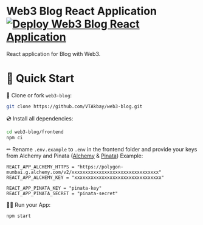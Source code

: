 # Web3 Blog React Application [![Deploy Web3 Blog React Application](https://github.com/VTAkbay/web3-blog/actions/workflows/main.yml/badge.svg)](https://github.com/VTAkbay/web3-blog/actions/workflows/main.yml)

React application for Blog with Web3.

# 🚀 Quick Start

📄 Clone or fork `web3-blog`:

```sh
git clone https://github.com/VTAkbay/web3-blog.git
```

💿 Install all dependencies:

```sh
cd web3-blog/frontend
npm ci
```

✏ Rename `.env.example` to `.env` in the frontend folder and provide your keys from Alchemy and Pinata ([Alchemy](https://www.alchemy.com/) & [Pinata](https://www.pinata.cloud/))
Example:

```tsx
REACT_APP_ALCHEMY_HTTPS = "https://polygon-mumbai.g.alchemy.com/v2/xxxxxxxxxxxxxxxxxxxxxxxxxxxxxxxx"
REACT_APP_ALCHEMY_KEY = "xxxxxxxxxxxxxxxxxxxxxxxxxxxxxxxx"

REACT_APP_PINATA_KEY = "pinata-key"
REACT_APP_PINATA_SECRET = "pinata-secret"
```

🚴‍♂️ Run your App:

```sh
npm start
```

